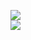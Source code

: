 [![](https://img.shields.io/badge/Made%20With-Github%20Spray-lightgrey.svg?style=for-the-badge&logo=github)](https://github.com/Annihil/github-spray#7106)  
[![](https://i.imgur.com/2DrTn0Z.gif)](https://github.com/Annihil/github-spray)